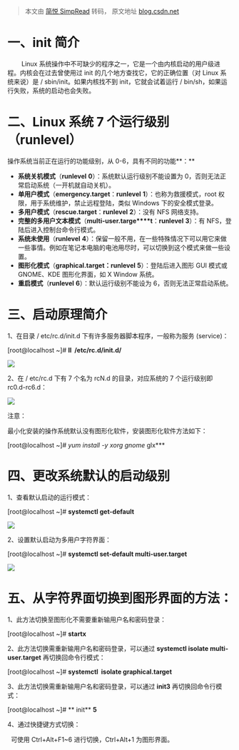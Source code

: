 > 本文由 [简悦 SimpRead](http://ksria.com/simpread/) 转码， 原文地址 [blog.csdn.net](https://blog.csdn.net/qq_21453783/article/details/100251461)

一、init 简介
=========

        Linux 系统操作中不可缺少的程序之一，它是一个由内核启动的用户级进程。内核会在过去曾使用过 init 的几个地方查找它，它的正确位置（对 Linux 系统来说）是 / sbin/init。如果内核找不到 init，它就会试着运行 / bin/sh，如果运行失败，系统的启动也会失败。

二、Linux 系统 7 个运行级别（runlevel）
============================

操作系统当前正在运行的功能级别，从 0-6，具有不同的功能**：**

*   **系统关机模式**（**runlevel** **0**）：系统默认运行级别不能设置为 0，否则无法正常启动系统（一开机就自动关机）。
*   **单用户模式**（**emergency.target**：**runlevel** **1**）：也称为救援模式，root 权限，用于系统维护，禁止远程登陆，类似 Windows 下的安全模式登录。
*   **多用户模式**（**rescue.target**：**runlevel** **2**）：没有 NFS 网络支持。
*   **完整的多用户文本模式**（**multi-user.targe****t**：**runlevel** **3**）：有 NFS，登陆后进入控制台命令行模式。
*   **系统未使用**（**runlevel** **4**）：保留一般不用，在一些特殊情况下可以用它来做一些事情。例如在笔记本电脑的电池用尽时，可以切换到这个模式来做一些设置。
*   **图形化模式**（**graphical.target：runlevel** **5**）：登陆后进入图形 GUI 模式或 GNOME、KDE 图形化界面，如 X Window 系统。
*   **重启模式**（**runlevel** **6**）：默认运行级别不能设为 6，否则无法正常启动系统。

三、启动原理简介
========

1、在目录 / etc/rc.d/init.d 下有许多服务器脚本程序，一般称为服务 (service)：

[root@localhost ~]# **ll  /etc/rc.d/init.d/**

![](https://img-blog.csdnimg.cn/20200423162455585.png)

2、在 / etc/rc.d 下有 7 个名为 rcN.d 的目录，对应系统的 7 个运行级别即 rc0.d-rc6.d：

![](https://img-blog.csdnimg.cn/20200423162524439.png)

注意：

最小化安装的操作系统默认没有图形化软件，安装图形化软件方法如下：

[root@localhost ~]# **yum install -y xorg* gnome* glx***

四、更改系统默认的启动级别
=============

1、查看默认启动的运行模式：

[root@localhost ~]# **systemctl get-default**

![](https://img-blog.csdnimg.cn/2020042316255788.png)

2、设置默认启动为多用户字符界面：

[root@localhost ~]# **systemctl set-default multi-user.target**

![](https://img-blog.csdnimg.cn/20200423162614807.png)

五、从字符界面切换到图形界面的方法：
==================

1、此方法切换至图形化不需要重新输用户名和密码登录：

[root@localhost ~]# **startx**         

2、此方法切换需重新输用户名和密码登录，可以通过 **systemctl isolate multi-user.target** 再切换回命令行模式： 

[root@localhost ~]# **systemctl  isolate graphical.target**      

3、此方法切换需重新输用户名和密码登录，可以通过 **init3** 再切换回命令行模式：

[root@localhost ~]# ** init** **5** 

4、通过快捷键方式切换：

  可使用 Ctrl+Alt+F1~6 进行切换，Ctrl+Alt+1 为图形界面。
